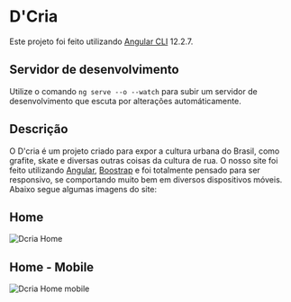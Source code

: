 <h1>D'Cria</h1>

Este projeto foi feito utilizando [Angular CLI](https://github.com/angular/angular-cli) 12.2.7.

<h2>Servidor de desenvolvimento</h2>

Utilize o comando `ng serve --o --watch` para subir um servidor de desenvolvimento que escuta por alterações automáticamente.

<h2>Descrição</h2>

O D'cria é um projeto criado para expor a cultura urbana do Brasil, como grafite, skate e diversas outras coisas da cultura de rua.
O nosso site foi feito utilizando [Angular](https://github.com/angular/angular-cli), [Boostrap](https://getbootstrap.com/) e foi totalmente pensado para ser responsivo, se comportando muito bem em diversos dispositivos móveis. Abaixo segue algumas imagens do site:

<h2>Home</h2>
<img src="https://i.ibb.co/3zCs1NX/Dcria-Home.png" alt="Dcria Home" border="0">

<h2>Home - Mobile</h2>
<img src="https://i.ibb.co/R4rZS3V/Dcria-Home-mobile.png" alt="Dcria Home mobile" border="0">
